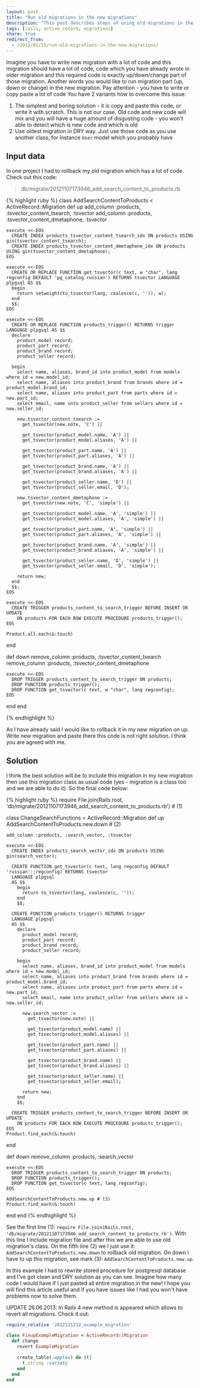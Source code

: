 ```yaml
---
layout: post
title: "Run old migrations in the new migrations"
description: "This post describes steps of using old migrations in the new migrations which you have just created and need to write code which you have already wrote in the older migrations."
tags: [rails, active_record, migrations]
share: true
redirect_from:
  - /2013/01/15/run-old-migrations-in-the-new-migrations/
---
```



Imagine you have to write new migration with a lot of code and this migration should have a lot of code, code which you have already wrote in older migration and this required code is exactly up/down/change part of those migration. Another words you would like to run migration part (up, down or change) in the new migration. Pay attention - you have to write or copy paste a lot of code You have 2 variants how to overcome this issue:

1. The simplest and boring solution - it is copy and paste this code, or write it with scratch. This is not our case. Old code and new code will mix and you will have a huge amount of disgusting code - you won't able to detect which is new code and which is old
2. Use oldest migration in DRY way. Just use those code as you use another class, for instance `User` model which you probably have

## Input data

In one project I had to rollback my old migration which has a lot of code. Check out this code:

> db/migrate/20121107173946_add_search_content_to_products.rb

{% highlight ruby %}
class AddSearchContentToProducts < ActiveRecord::Migration
  def up
    add_column :products, :tsvector_content_tsearch, :tsvector
    add_column :products, :tsvector_content_dmetaphone, :tsvector

    execute <<-EOS
      CREATE INDEX products_tsvector_content_tsearch_idx ON products USING gin(tsvector_content_tsearch);
      CREATE INDEX products_tsvector_content_dmetaphone_idx ON products USING gin(tsvector_content_dmetaphone);
    EOS

    execute <<-EOS
      CREATE OR REPLACE FUNCTION get_tsvector(c text, w "char", lang regconfig DEFAULT 'pg_catalog.russian') RETURNS tsvector LANGUAGE plpgsql AS $$
      begin
        return setweight(to_tsvector(lang, coalesce(c, '')), w);
      end
      $$;
    EOS

    execute <<-EOS
      CREATE OR REPLACE FUNCTION products_trigger() RETURNS trigger LANGUAGE plpgsql AS $$
      declare
        product_model record;
        product_part record;
        product_brand record;
        product_seller record;

      begin
        select name, aliases, brand_id into product_model from models where id = new.model_id;
        select name, aliases into product_brand from brands where id = product_model.brand_id;
        select name, aliases into product_part from parts where id = new.part_id;
        select email, name into product_seller from sellers where id = new.seller_id;

        new.tsvector_content_tsearch :=
          get_tsvector(new.note, 'C') ||

          get_tsvector(product_model.name, 'A') ||
          get_tsvector(product_model.aliases, 'A') ||

          get_tsvector(product_part.name, 'A') ||
          get_tsvector(product_part.aliases, 'A') ||

          get_tsvector(product_brand.name, 'A') ||
          get_tsvector(product_brand.aliases, 'A') ||

          get_tsvector(product_seller.name, 'D') ||
          get_tsvector(product_seller.email, 'D');

        new.tsvector_content_dmetaphone :=
          get_tsvector(new.note, 'C', 'simple') ||

          get_tsvector(product_model.name, 'A', 'simple') ||
          get_tsvector(product_model.aliases, 'A', 'simple') ||

          get_tsvector(product_part.name, 'A', 'simple') ||
          get_tsvector(product_part.aliases, 'A', 'simple') ||

          get_tsvector(product_brand.name, 'A', 'simple') ||
          get_tsvector(product_brand.aliases, 'A', 'simple') ||

          get_tsvector(product_seller.name, 'D', 'simple') ||
          get_tsvector(product_seller.email, 'D', 'simple');

        return new;
      end
      $$;
    EOS

    execute <<-EOS
      CREATE TRIGGER products_content_to_search_trigger BEFORE INSERT OR UPDATE
        ON products FOR EACH ROW EXECUTE PROCEDURE products_trigger();
    EOS

    Product.all.each(&:touch)
  end

  def down
    remove_column :products, :tsvector_content_tsearch
    remove_column :products, :tsvector_content_dmetaphone

    execute <<-EOS
      DROP TRIGGER products_content_to_search_trigger ON products;
      DROP FUNCTION products_trigger();
      DROP FUNCTION get_tsvector(c text, w "char", lang regconfig);
    EOS
  end
end

{% endhighlight %}

As I have already said I would like to rollback it in my new migration on up.
Write new migration and paste there this code is not right solution. I think you are agreed with me.

## Solution

I think the best solution will be to include this migration in my new migration then use this migration class as usual code (yes - migration is a class too and we are able to do it). So the final code below:

{% highlight ruby %}
require File.join(Rails.root, 'db/migrate/20121107173946_add_search_content_to_products.rb') # (1)

class ChangeSearchFunctions < ActiveRecord::Migration
  def up
    AddSearchContentToProducts.new.down # (2)

    add_column :products, :search_vector, :tsvector

    execute <<-EOS
      CREATE INDEX products_search_vector_idx ON products USING gin(search_vector);

      CREATE FUNCTION get_tsvector(c text, lang regconfig DEFAULT 'russian'::regconfig) RETURNS tsvector
      LANGUAGE plpgsql
      AS $$
        begin
          return to_tsvector(lang, coalesce(c, ''));
        end
        $$;

      CREATE FUNCTION products_trigger() RETURNS trigger
      LANGUAGE plpgsql
      AS $$
        declare
          product_model record;
          product_part record;
          product_brand record;
          product_seller record;

        begin
          select name, aliases, brand_id into product_model from models where id = new.model_id;
          select name, aliases into product_brand from brands where id = product_model.brand_id;
          select name, aliases into product_part from parts where id = new.part_id;
          select email, name into product_seller from sellers where id = new.seller_id;

          new.search_vector :=
            get_tsvector(new.note) ||

            get_tsvector(product_model.name) ||
            get_tsvector(product_model.aliases) ||

            get_tsvector(product_part.name) ||
            get_tsvector(product_part.aliases) ||

            get_tsvector(product_brand.name) ||
            get_tsvector(product_brand.aliases) ||

            get_tsvector(product_seller.name) ||
            get_tsvector(product_seller.email);

          return new;
        end
        $$;

      CREATE TRIGGER products_content_to_search_trigger BEFORE INSERT OR UPDATE
        ON products FOR EACH ROW EXECUTE PROCEDURE products_trigger();
    EOS
    Product.find_each(&:touch)
  end

  def down
    remove_column :products, :search_vector

    execute <<-EOS
      DROP TRIGGER products_content_to_search_trigger ON products;
      DROP FUNCTION products_trigger();
      DROP FUNCTION get_tsvector(c text, lang regconfig);
    EOS

    AddSearchContentToProducts.new.up # (3)
    Product.find_each(&:touch)
  end
end
{% endhighlight %}

See the first line (1): `require File.join(Rails.root, 'db/migrate/20121107173946_add_search_content_to_products.rb')`. With this line I include migration file and after this we are able to use old migration's class. On the fifth line (2) we I just use it: `AddSearchContentToProducts.new.down` to rollback old migration. On down I have to up this migration, see mark (3): `AddSearchContentToProducts.new.up`.

In this example I had to rewrite stored procedure for postgresql database and I've got clean and DRY solution as you can see. Imagine how many code I would have if I just pasted all entire migration in the new! I hope you will find this article useful and if you have issues like I had you won't have problems now to solve them.

UPDATE 26.06.2013: In Rails 4 new method is appeared which allows to revert all migrations. Check it out:

```ruby
require_relative '2012121212_example_migration'

class FixupExampleMigration < ActiveRecord::Migration
  def change
    revert ExampleMigration

    create_table(:apples) do |t|
      t.string :variety
    end
  end
end
```
